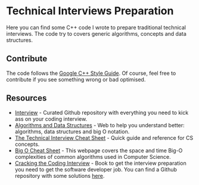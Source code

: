 # Technical Interviews Preparation
Here you can find some C++ code I wrote to prepare traditional technical interviews. The code try to covers generic algorithms, concepts and data structures. 

## Contribute
The code follows the [Google C++ Style Guide](https://google-styleguide.googlecode.com/svn/trunk/cppguide.html). Of course, feel free to contribute if you see something wrong or bad optimised. 

## Resources
* [Interview](https://github.com/andreis/interview) - Curated Github repository with everything you need to kick ass on your coding interview.
* [Algorithms and Data Structures](http://cooervo.github.io/Algorithms-DataStructures-BigONotation/index.html) - Web to help you understand better: algorithms, data structures and big O notation.
* [The Technical Interview Cheat Sheet](https://gist.github.com/TSiege/cbb0507082bb18ff7e4b) - Quick guide and reference for CS concepts.
* [Big O Cheat Sheet](http://bigocheatsheet.com/) - This webpage covers the space and time Big-O complexities of common algorithms used in Computer Science. 
* [Cracking the Coding Interview](http://www.amazon.com/Cracking-Coding-Interview-Programming-Questions/dp/098478280X) - Book to get the interview preparation you need to get the software developer job. You can find a Github repository with some solutions [here](https://github.com/gaylemcd/ctci).

